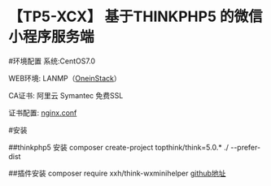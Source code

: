 【TP5-XCX】 基于THINKPHP5 的微信小程序服务端
=========================================

#环境配置
系统:CentOS7.0

WEB环境: LANMP（[OneinStack](http://oneinstack.com)）

CA证书: 阿里云 Symantec 免费SSL

证书配置: [nginx.conf](nginx.conf)


#安装

##thinkphp5 安装
composer create-project topthink/think=5.0.* ./  --prefer-dist

##插件安装
composer require xxh/think-wxminihelper [github地址](https://github.com/wulongtao/think-wxminihelper)



